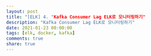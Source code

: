 ```yaml
---
layout: post
title: "[ELK] 4. "Kafka Consumer Lag ELK로 모니터링하기"
description: "Kafka Consumer Lag ELK로 모니터링하기"
date: 2021-01-23 00:00:00
tags: [elk, docker, kafka]
comments: true
share: true
---
```


